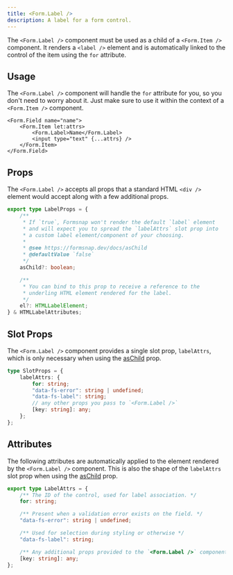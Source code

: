 ```yaml
---
title: <Form.Label />
description: A label for a form control.
---
```


The `<Form.Label />` component must be used as a child of a `<Form.Item />` component. It renders a `<label />` element and is automatically linked to the control of the item using the `for` attribute.

## Usage

The `<Form.Label />` component will handle the `for` attribute for you, so you don't need to worry about it. Just make sure to use it within the context of a `<Form.Item />` component.

```svelte {3}
<Form.Field name="name">
	<Form.Item let:attrs>
		<Form.Label>Name</Form.Label>
		<input type="text" {...attrs} />
	</Form.Item>
</Form.Field>
```

## Props

The `<Form.Label />` accepts all props that a standard HTML `<div />` element would accept along with a few additional props.

```ts
export type LabelProps = {
	/**
	 * If `true`, Formsnap won't render the default `label` element
	 * and will expect you to spread the `labelAttrs` slot prop into
	 * a custom label element/component of your choosing.
	 *
	 * @see https://formsnap.dev/docs/asChild
	 * @defaultValue `false`
	 */
	asChild?: boolean;

	/**
	 * You can bind to this prop to receive a reference to the
	 * underling HTML element rendered for the label.
	 */
	el?: HTMLLabelElement;
} & HTMLLabelAttributes;
```

## Slot Props

The `<Form.Label />` component provides a single slot prop, `labelAttrs`, which is only necessary when using the [asChild](/docs/aschild) prop.

```ts
type SlotProps = {
	labelAttrs: {
		for: string;
		"data-fs-error": string | undefined;
		"data-fs-label": string;
		// any other props you pass to `<Form.Label />`
		[key: string]: any;
	};
};
```

## Attributes

The following attributes are automatically applied to the element rendered by the `<Form.Label />` component. This is also the shape of the `labelAttrs` slot prop when using the [asChild](/docs/aschild) prop.

```ts
export type LabelAttrs = {
	/** The ID of the control, used for label association. */
	for: string;

	/** Present when a validation error exists on the field. */
	"data-fs-error": string | undefined;

	/** Used for selection during styling or otherwise */
	"data-fs-label": string;

	/** Any additional props provided to the `<Form.Label />` component */
	[key: string]: any;
};
```
